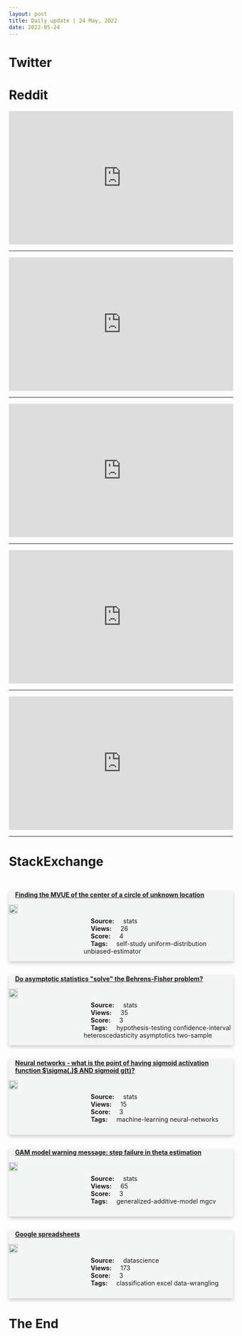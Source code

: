 ```yaml
---
layout: post
title: Daily update | 24 May, 2022
date: 2022-05-24
---
```


<script async src="https://platform.twitter.com/widgets.js" charset="utf-8"></script>


<script src='https://storage.ko-fi.com/cdn/scripts/overlay-widget.js'></script>
<script>
  kofiWidgetOverlay.draw('themldojo', {
    'type': 'floating-chat',
    'floating-chat.donateButton.text': 'Support me',
    'floating-chat.donateButton.background-color': '#f45d22',
    'floating-chat.donateButton.text-color': '#fff'
  });
</script>

# Twitter 

<blockquote class="twitter-tweet"><a href="https://twitter.com/ylecun/status/1528768392118751234"></a></blockquote>

<blockquote class="twitter-tweet"><a href="https://twitter.com/vvekparmar/status/1528765781773004800"></a></blockquote>

<blockquote class="twitter-tweet"><a href="https://twitter.com/karpathy/status/1528808361558306817"></a></blockquote>

<blockquote class="twitter-tweet"><a href="https://twitter.com/CNN/status/1528668324586045440"></a></blockquote>

<blockquote class="twitter-tweet"><a href="https://twitter.com/prthgo/status/1528747838317789184"></a></blockquote>

<blockquote class="twitter-tweet"><a href="https://twitter.com/karpathy/status/1528584865796399104"></a></blockquote>

<blockquote class="twitter-tweet"><a href="https://twitter.com/karpathy/status/1528584867675373569"></a></blockquote>

<blockquote class="twitter-tweet"><a href="https://twitter.com/karpathy/status/1528792715810394112"></a></blockquote>

<blockquote class="twitter-tweet"><a href="https://twitter.com/DeepMind/status/1528743630659256320"></a></blockquote>

<blockquote class="twitter-tweet"><a href="https://twitter.com/karpathy/status/1528792718998052864"></a></blockquote>

# Reddit 

<iframe id="reddit-embed" src="https://www.redditmedia.com/r/datascience/comments/uw2a27/when_a_nontechnical_manager_wants_details_behind?ref_source=embed&amp;ref=share&amp;embed=true" sandbox="allow-scripts allow-same-origin allow-popups" style="border: none;" height="300" width="100%" scrolling="yes"></iframe>
<hr style="width:100%;text-align:left;margin-left:0">
<iframe id="reddit-embed" src="https://www.redditmedia.com/r/MachineLearning/comments/uvwili/d_is_it_safe_to_force_stop_save_weights_and_later?ref_source=embed&amp;ref=share&amp;embed=true" sandbox="allow-scripts allow-same-origin allow-popups" style="border: none;" height="300" width="100%" scrolling="yes"></iframe>
<hr style="width:100%;text-align:left;margin-left:0">
<iframe id="reddit-embed" src="https://www.redditmedia.com/r/dataengineering/comments/uvt1no/100_cheat_sheets_for_data_science_and_machine?ref_source=embed&amp;ref=share&amp;embed=true" sandbox="allow-scripts allow-same-origin allow-popups" style="border: none;" height="300" width="100%" scrolling="yes"></iframe>
<hr style="width:100%;text-align:left;margin-left:0">
<iframe id="reddit-embed" src="https://www.redditmedia.com/r/dataengineering/comments/uw0rle/has_anyone_ever_taken_a_job_through_a_recruiter?ref_source=embed&amp;ref=share&amp;embed=true" sandbox="allow-scripts allow-same-origin allow-popups" style="border: none;" height="300" width="100%" scrolling="yes"></iframe>
<hr style="width:100%;text-align:left;margin-left:0">
<iframe id="reddit-embed" src="https://www.redditmedia.com/r/datascience/comments/uvzuc3/facebook_finally_officially_sharing_political_ad?ref_source=embed&amp;ref=share&amp;embed=true" sandbox="allow-scripts allow-same-origin allow-popups" style="border: none;" height="300" width="100%" scrolling="yes"></iframe>
<hr style="width:100%;text-align:left;margin-left:0">

<style>
.card {
box-shadow: 0 4px 8px 0 rgba(0,0,0,0.2);
transition: 0.3s;
width: 100%;
background-color: #F3F4F4;
}
p{
    margin-left:  3em;
    padding-top: 1em;
}
.part2{
    display: grid;
    grid-template-columns: 1fr 3fr;
}
h4{
    margin: 1em;
}

.card:hover {
box-shadow: 0 8px 16px 0 rgba(0,0,0,0.2);
}
b {
padding: 2px 16px;
}
</style>
  
# StackExchange 


  <br>
  <div class="card">
  <h4><a href='https://stats.stackexchange.com/questions/576247/finding-the-mvue-of-the-center-of-a-circle-of-unknown-location'>Finding the MVUE of the center of a circle of unknown location</a></h4> 
  <div class="part2">
      <img src="https://cdn.sstatic.net/Sites/stats/Img/apple-touch-icon@2.png?v=344f57aa10cc" alt="Img missing!" style="width:40%">
      <p><b>Source:</b> stats<br><b>Views:</b> 26<br><b>Score:</b> 4<br><b>Tags:</b> <span class="badge badge-dark">self-study</span> <span class="badge badge-dark">uniform-distribution</span> <span class="badge badge-dark">unbiased-estimator</span></p> 
  </div>
  </div>
      
  <br>
  <div class="card">
  <h4><a href='https://stats.stackexchange.com/questions/576317/do-asymptotic-statistics-solve-the-behrens-fisher-problem'>Do asymptotic statistics &quot;solve&quot; the Behrens-Fisher problem?</a></h4> 
  <div class="part2">
      <img src="https://cdn.sstatic.net/Sites/stats/Img/apple-touch-icon@2.png?v=344f57aa10cc" alt="Img missing!" style="width:40%">
      <p><b>Source:</b> stats<br><b>Views:</b> 35<br><b>Score:</b> 3<br><b>Tags:</b> <span class="badge badge-dark">hypothesis-testing</span> <span class="badge badge-dark">confidence-interval</span> <span class="badge badge-dark">heteroscedasticity</span> <span class="badge badge-dark">asymptotics</span> <span class="badge badge-dark">two-sample</span></p> 
  </div>
  </div>
      
  <br>
  <div class="card">
  <h4><a href='https://stats.stackexchange.com/questions/576350/neural-networks-what-is-the-point-of-having-sigmoid-activation-function-sigm'>Neural networks - what is the point of having sigmoid activation function $\sigma(.)$ AND sigmoid g(t)?</a></h4> 
  <div class="part2">
      <img src="https://cdn.sstatic.net/Sites/stats/Img/apple-touch-icon@2.png?v=344f57aa10cc" alt="Img missing!" style="width:40%">
      <p><b>Source:</b> stats<br><b>Views:</b> 15<br><b>Score:</b> 3<br><b>Tags:</b> <span class="badge badge-dark">machine-learning</span> <span class="badge badge-dark">neural-networks</span></p> 
  </div>
  </div>
      
  <br>
  <div class="card">
  <h4><a href='https://stats.stackexchange.com/questions/576273/gam-model-warning-message-step-failure-in-theta-estimation'>GAM model warning message: step failure in theta estimation</a></h4> 
  <div class="part2">
      <img src="https://cdn.sstatic.net/Sites/stats/Img/apple-touch-icon@2.png?v=344f57aa10cc" alt="Img missing!" style="width:40%">
      <p><b>Source:</b> stats<br><b>Views:</b> 65<br><b>Score:</b> 3<br><b>Tags:</b> <span class="badge badge-dark">generalized-additive-model</span> <span class="badge badge-dark">mgcv</span></p> 
  </div>
  </div>
      
  <br>
  <div class="card">
  <h4><a href='https://datascience.stackexchange.com/questions/111232/google-spreadsheets'>Google spreadsheets</a></h4> 
  <div class="part2">
      <img src="https://cdn.sstatic.net/Sites/datascience/Img/apple-touch-icon@2.png?v=1c36463984b3" alt="Img missing!" style="width:40%">
      <p><b>Source:</b> datascience<br><b>Views:</b> 173<br><b>Score:</b> 3<br><b>Tags:</b> <span class="badge badge-dark">classification</span> <span class="badge badge-dark">excel</span> <span class="badge badge-dark">data-wrangling</span></p> 
  </div>
  </div>
      
# The End